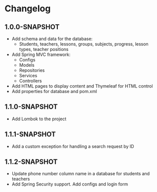# Changelog

## 1.0.0-SNAPSHOT

- Add schema and data for the database:
    - Students, teachers, lessons, groups, subjects, progress, lesson types, teacher positions
- Add Spring MVC framework:
    - Configs
    - Models
    - Repositories
    - Services
    - Controllers
- Add HTML pages to display content and Thymeleaf for HTML control
- Add properties for database and pom.xml

## 1.1.0-SNAPSHOT

- Add Lombok to the project

## 1.1.1-SNAPSHOT

- Add a custom exception for handling a search request by ID

## 1.1.2-SNAPSHOT

- Update phone number column name in a database for students and teachers
- Add Spring Security support. Add configs and login form